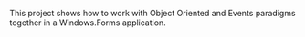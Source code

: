 This project shows how to work with Object Oriented and Events paradigms together in a Windows.Forms application.
